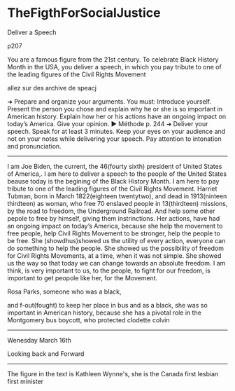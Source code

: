 # TheFigthForSocialJustice
Deliver a Speech


p207

You are a famous figure from the 21st century. To celebrate Black History Month in the USA, you deliver a speech, in which you pay tribute to one of the leading figures of the Civil Rights Movement


allez sur des archive de speacj


➜ Prepare and organize your arguments. You must:
Introduce yourself.
Present the person you chose and explain why he or she is so important in American history.
Explain how her or his actions have an ongoing impact on today’s America.
Give your opinion.
► Méthode p. 244
➜ Deliver your speech.
Speak for at least 3 minutes.
Keep your eyes on your audience and not on your notes while delivering your speech.
Pay attention to intonation and pronunciation.

---


I am Joe Biden, the current, the 46(fourty sixth) 
president of United States of America,.
I am here to deliver a speech to the people of the 
United States beause today is the begining of the Black 
History Month. I am here to pay tribute to one of 
the leading figures of the Civil Rights Movement. 
Harriet Tubman, born in March 1822(eighteen twentytwo),
and dead in 1913(ninteen thirdteen) as woman,
who free 70 enslaved people in 13(thirdteen) missions, 
by the road to freedom, the Underground Railroad.
And help some other pepole to free by himself, giving
them instrinctions.
Her actions, have had an ongoing impact on today’s America,
because she help the movement to free people, help 
Civil Rights Movement to be stronger, help the people
to be free.
She (showdhus)showed us the utility of every action,
everyone can do something to help the people.
She showed us the possibility of freedom for Civil Rights Movements, at a time,
when it was not simple. 
She showed us the way so that today we can change towards an absolute freedom.
I am think, is very important to us, to the people, 
to fight for our freedom, is important to get peopole like her, 
for the Movement. 









Rosa Parks, someone who was a black, 


and f-out(fought) to keep her place in bus and as a black, she was so important in American history, because she has a pivotal role in the Montgomery bus boycott, who protected
clodette colvin 

-----


Wenesday March 16th


Looking back and Forward

---






The figure in the text is Kathleen Wynne's, she is the Canada first lesbian first minister


